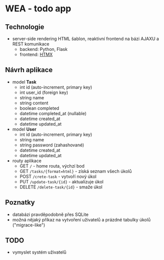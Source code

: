 # WEA - todo app

## Technologie

- server-side rendering HTML šablon, reaktivní frontend na bázi AJAXU a REST komunikace
    - backend: Python, Flask
    - frontend: [HTMX](https://htmx.org/)

## Návrh aplikace

- model **Task**
    - int id (auto-increment, primary key)
    - int user_id (foreign key)
    - string name
    - string content
    - boolean completed
    - datetime completed_at (nullable)
    - datetime created_at
    - datetime updated_at
- model **User**
    - int id (auto-increment, primary key)
    - string name
    - string password (zahashované)
    - datetime created_at
    - datetime updated_at
- routy aplikace
    - GET `/` - home routa, výchzí bod
    - GET `/tasks/{format=html}` - získá seznam všech úkolů
    - POST `/crete-task` - vytvoří nový úkol
    - PUT `/update-task/{id}` - aktualizuje úkol
    - DELETE `/delete-task/{id}` - smaže úkol

## Poznatky
- databázi pravděpodobně přes SQLite
- možná nějaký příkaz na vytvoření uživatelů a prázdné tabulky úkolů ("migrace-like")

## TODO
- vymyslet systém uživatelů